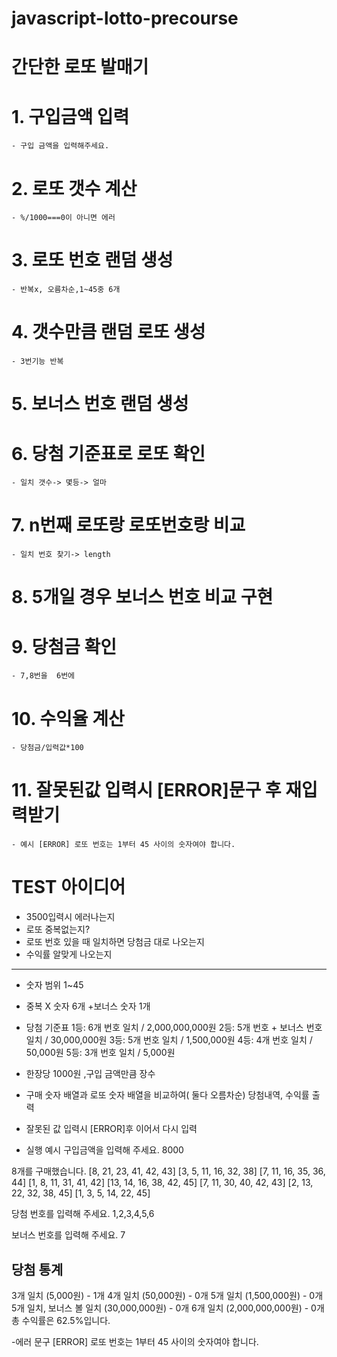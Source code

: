 # javascript-lotto-precourse
# 간단한 로또 발매기
# 1. 구입금액 입력
    - 구입 금액을 입력해주세요.
# 2. 로또 갯수 계산
    - %/1000===0이 아니면 에러
# 3. 로또 번호 랜덤 생성
    - 반복x, 오름차순,1~45중 6개
# 4. 갯수만큼 랜덤 로또 생성
    - 3번기능 반복
# 5. 보너스 번호 랜덤 생성
# 6. 당첨 기준표로 로또 확인
    - 일치 갯수-> 몇등-> 얼마
# 7. n번째 로또랑 로또번호랑 비교
    - 일치 번호 찾기-> length
# 8. 5개일 경우 보너스 번호 비교 구현
# 9. 당첨금 확인
    - 7,8번을  6번에 
# 10. 수익율 계산
    - 당첨금/입력값*100

# 11. 잘못된값 입력시 [ERROR]문구 후 재입력받기
    - 예시 [ERROR] 로또 번호는 1부터 45 사이의 숫자여야 합니다.


# TEST 아이디어
 - 3500입력시 에러나는지
 - 로또 중복없는지?
 - 로또 번호 있을 때 일치하면 당첨금 대로 나오는지
 - 수익률 알맞게 나오는지



-------------


- 숫자 범위 1~45
- 중복 X 숫자 6개 +보너스 숫자 1개
- 당첨 기준표
    1등: 6개 번호 일치 / 2,000,000,000원
    2등: 5개 번호 + 보너스 번호 일치 / 30,000,000원
    3등: 5개 번호 일치 / 1,500,000원
    4등: 4개 번호 일치 / 50,000원
    5등: 3개 번호 일치 / 5,000원
- 한장당 1000원 ,구입 금액만큼 장수
- 구매 숫자 배열과 로또 숫자 배열을 비교하여( 둘다 오름차순) 당첨내역, 수익률 출력
- 잘못된 값 입력시 [ERROR]후  이어서 다시 입력

- 실행 예시
구입금액을 입력해 주세요.
8000

8개를 구매했습니다.
[8, 21, 23, 41, 42, 43] 
[3, 5, 11, 16, 32, 38] 
[7, 11, 16, 35, 36, 44] 
[1, 8, 11, 31, 41, 42] 
[13, 14, 16, 38, 42, 45] 
[7, 11, 30, 40, 42, 43] 
[2, 13, 22, 32, 38, 45] 
[1, 3, 5, 14, 22, 45]

당첨 번호를 입력해 주세요.
1,2,3,4,5,6

보너스 번호를 입력해 주세요.
7

당첨 통계
---
3개 일치 (5,000원) - 1개
4개 일치 (50,000원) - 0개
5개 일치 (1,500,000원) - 0개
5개 일치, 보너스 볼 일치 (30,000,000원) - 0개
6개 일치 (2,000,000,000원) - 0개
총 수익률은 62.5%입니다.

-에러 문구 
[ERROR] 로또 번호는 1부터 45 사이의 숫자여야 합니다.